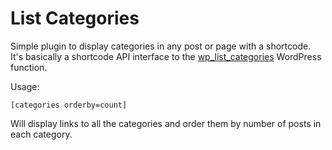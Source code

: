 # List Categories

Simple plugin to display categories in any post or page with a
shortcode. It's basically a shortcode API interface to the
[wp_list_categories](http://codex.wordpress.org/Template_Tags/wp_list_categories)
WordPress function.

Usage:

`[categories orderby=count]`

Will display links to all the categories and order them by number of
posts in each category.
